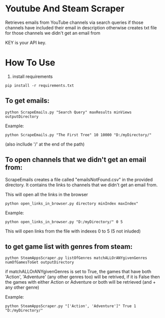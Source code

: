 # Youtube And Steam Scraper

Retrieves emails from YouTube channels via search queries if those channels have included their email in description otherwise creates txt file for those channels we didn't get an email from


KEY is your API key.

# How To Use

1) install requirements 
```
pip install -r requirements.txt
```

## To get emails:
```
python ScrapeEmails.py "Search Query" maxResults minViews outputDirectory
```

Example:
```
python ScrapeEmails.py "The First Tree" 10 10000 "D:/myDirectory/"
```

(also incllude '/' at the end of the path)

## To open channels that we didn't get an email from:

ScrapeEmails creates a file called "emailsNotFound.csv" in the provided directory. It contains the links to channels that we didn't get an email from.

This will open all the links in the browser
```
python open_links_in_browser.py directory minIndex maxIndex"  
```

Example:
```
python open_links_in_browser.py "D:/myDirectory/" 0 5

```
This will open links from the file with indexes 0 to 5 (5 not inluded)

## to get game list with genres from steam:

```
python SteamAppsScraper.py listOfGenres matchALLOrANYgivenGenres numOfGamesToGet outputDirectory
```

if matchALLOrANYgivenGenres is set to True, the games that have both 'Action', 'Adventure' (any other genres too) will be retrived, if it is False then the games with either Action or Adventure or both will be retrieved (and + any other genre)

Example:
```
python SteamAppsScraper.py "['Action', 'Adventure']" True 1 "D:/myDirectory/"


```
